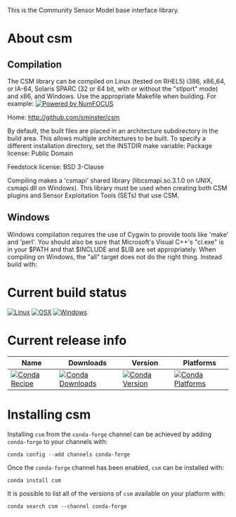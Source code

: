 This is the Community Sensor Model base interface library.

About csm
=========

Compilation
-----------
The CSM library can be compiled on Linux (tested on RHEL5) i386, x86_64, or IA-64, Solaris SPARC (32 or 64 bit, with or without the "stlport" mode) and x86, and Windows.  Use the appropriate Makefile when building.  For example:
[![Powered by NumFOCUS](https://img.shields.io/badge/powered%20by-NumFOCUS-orange.svg?style=flat&colorA=E1523D&colorB=007D8A)](http://numfocus.org)

Home: http://github.com/sminster/csm

By default, the built files are placed in an architecture subdirectory in the build area.  This allows multiple architectures to be built.  To specify a different installation directory, set the INSTDIR make variable:
Package license: Public Domain

Feedstock license: BSD 3-Clause

Compiling makes a 'csmapi' shared library (libcsmapi.so.3.1.0 on UNIX, csmapi.dll on Windows).  This library must be used when creating both CSM plugins and Sensor Exploitation Tools (SETs) that use CSM.


Windows
-------
Windows compilation requires the use of Cygwin to provide tools like 'make' and 'perl'.  You should also be sure that Microsoft's Visual C++'s "cl.exe" is in your $PATH and that $INCLUDE and $LIB are set appropriately.  When compiling on Windows, the "all" target does not do the right thing.  Instead build with:

Current build status
====================
[![Linux](https://img.shields.io/circleci/project/github/conda-forge/csm-feedstock/master.svg?label=Linux)](https://circleci.com/gh/conda-forge/csm-feedstock)
[![OSX](https://img.shields.io/travis/conda-forge/csm-feedstock/master.svg?label=macOS)](https://travis-ci.org/conda-forge/csm-feedstock)
[![Windows](https://img.shields.io/appveyor/ci/conda-forge/csm-feedstock/master.svg?label=Windows)](https://ci.appveyor.com/project/conda-forge/csm-feedstock/branch/master)

Current release info
====================

| Name | Downloads | Version | Platforms |
| --- | --- | --- | --- |
| [![Conda Recipe](https://img.shields.io/badge/recipe-csm-green.svg)](https://anaconda.org/conda-forge/csm) | [![Conda Downloads](https://img.shields.io/conda/dn/conda-forge/csm.svg)](https://anaconda.org/conda-forge/csm) | [![Conda Version](https://img.shields.io/conda/vn/conda-forge/csm.svg)](https://anaconda.org/conda-forge/csm) | [![Conda Platforms](https://img.shields.io/conda/pn/conda-forge/csm.svg)](https://anaconda.org/conda-forge/csm) |

Installing csm
==============

Installing `csm` from the `conda-forge` channel can be achieved by adding `conda-forge` to your channels with:

```
conda config --add channels conda-forge
```

Once the `conda-forge` channel has been enabled, `csm` can be installed with:

```
conda install csm
```

It is possible to list all of the versions of `csm` available on your platform with:

```
conda search csm --channel conda-forge
```
